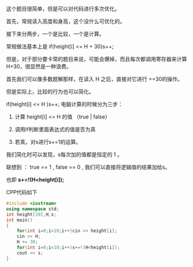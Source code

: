这个题目很简单，但是可以对代码进行多次优化。

首先，常规读入高度和身高，这个没什么可优化的。

接下来分两步，一个是比较，一个是计算。

常规做法基本上是 if(height[i] <= H + 30)s++;

但是，对于部分要卡常的题目来说，可能会爆掉，而且每次都调用寄存器来计算 H+30，很显然是一种浪费。

首先我们可以像多数题解那样，在读入 H 之后，直接对它进行 +=30的操作。

但是实际上，比较的行为也可以简化。

if(height[i] <= H )s++; 电脑计算的时候分为三步：

1. 计算 height[i] <= H 的值 （true | false）

2. 调用if判断里面表达式的值是否为真

3. 若真，对s进行s+=1的运算。

我们简化时可以发现，s每次加的值都是恒定的 1 。

联想到 ： true == 1 , false == 0 , 我们可以直接将逻辑值的结果加给s。

也即 **s+=!(H<height[i]);**

CPP代码如下

```cpp
#include <iostream>
using namespace std;
int height[20],H,s;
int main()
{
    for(int i=0;i<10;i++)cin >> height[i];
    cin >> H;
    H += 30;
    for(int i=0;i<10;i++)s+=!(H<height[i]);
    cout << s;
}
```